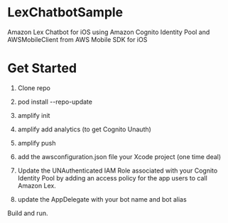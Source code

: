 # LexChatbotSample
Amazon Lex Chatbot for iOS using Amazon Cognito Identity Pool and AWSMobileClient from AWS Mobile SDK for iOS

# Get Started
1. Clone repo

2. pod install --repo-update

3. amplify init
4. amplify add analytics (to get Cognito Unauth)
5. amplify push

6. add the awsconfiguration.json file your Xcode project (one time deal)

7. Update the UNAuthenticated IAM Role associated with your Cognito Identity Pool by adding an access policy for the app users to call Amazon Lex.

8. update the AppDelegate with your bot name and bot alias

Build and run.
